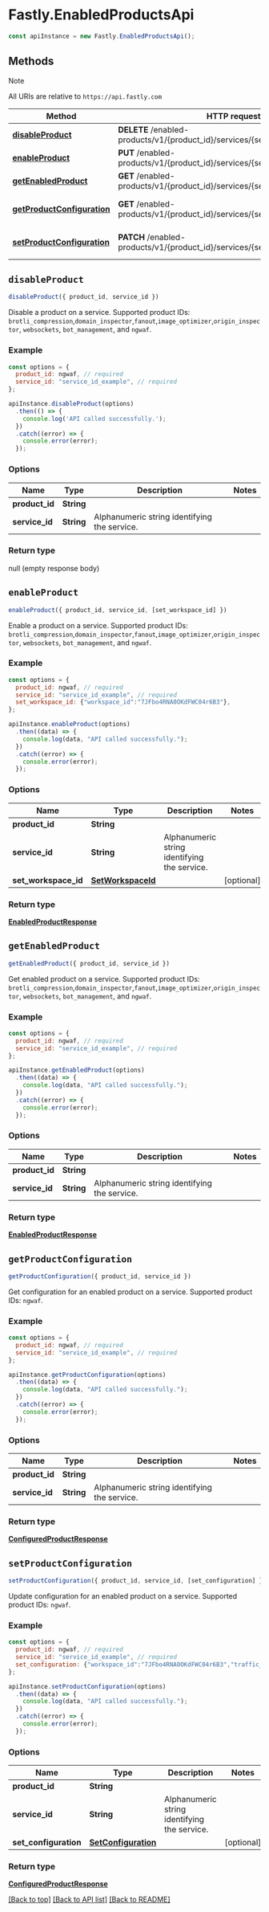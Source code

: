 # Fastly.EnabledProductsApi

```javascript
const apiInstance = new Fastly.EnabledProductsApi();
```
## Methods

> [!NOTE]
> All URIs are relative to `https://api.fastly.com`

Method | HTTP request | Description
------ | ------------ | -----------
[**disableProduct**](EnabledProductsApi.md#disableProduct) | **DELETE** /enabled-products/v1/{product_id}/services/{service_id} | Disable a product
[**enableProduct**](EnabledProductsApi.md#enableProduct) | **PUT** /enabled-products/v1/{product_id}/services/{service_id} | Enable a product
[**getEnabledProduct**](EnabledProductsApi.md#getEnabledProduct) | **GET** /enabled-products/v1/{product_id}/services/{service_id} | Get enabled product
[**getProductConfiguration**](EnabledProductsApi.md#getProductConfiguration) | **GET** /enabled-products/v1/{product_id}/services/{service_id}/configuration | Get configuration for a product
[**setProductConfiguration**](EnabledProductsApi.md#setProductConfiguration) | **PATCH** /enabled-products/v1/{product_id}/services/{service_id}/configuration | Update configuration for a product


## `disableProduct`

```javascript
disableProduct({ product_id, service_id })
```

Disable a product on a service. Supported product IDs: `brotli_compression`,`domain_inspector`,`fanout`,`image_optimizer`,`origin_inspector`, `websockets`, `bot_management`, and `ngwaf`.

### Example

```javascript
const options = {
  product_id: ngwaf, // required
  service_id: "service_id_example", // required
};

apiInstance.disableProduct(options)
  .then(() => {
    console.log('API called successfully.');
  })
  .catch((error) => {
    console.error(error);
  });
```

### Options

Name | Type | Description  | Notes
------------- | ------------- | ------------- | -------------
**product_id** | **String** |  |
**service_id** | **String** | Alphanumeric string identifying the service. |

### Return type

null (empty response body)


## `enableProduct`

```javascript
enableProduct({ product_id, service_id, [set_workspace_id] })
```

Enable a product on a service. Supported product IDs: `brotli_compression`,`domain_inspector`,`fanout`,`image_optimizer`,`origin_inspector`, `websockets`, `bot_management`, and `ngwaf`.

### Example

```javascript
const options = {
  product_id: ngwaf, // required
  service_id: "service_id_example", // required
  set_workspace_id: {"workspace_id":"7JFbo4RNA0OKdFWC04r6B3"},
};

apiInstance.enableProduct(options)
  .then((data) => {
    console.log(data, "API called successfully.");
  })
  .catch((error) => {
    console.error(error);
  });
```

### Options

Name | Type | Description  | Notes
------------- | ------------- | ------------- | -------------
**product_id** | **String** |  |
**service_id** | **String** | Alphanumeric string identifying the service. |
**set_workspace_id** | [**SetWorkspaceId**](SetWorkspaceId.md) |  | [optional]

### Return type

[**EnabledProductResponse**](EnabledProductResponse.md)


## `getEnabledProduct`

```javascript
getEnabledProduct({ product_id, service_id })
```

Get enabled product on a service. Supported product IDs: `brotli_compression`,`domain_inspector`,`fanout`,`image_optimizer`,`origin_inspector`, `websockets`, `bot_management`, and `ngwaf`.

### Example

```javascript
const options = {
  product_id: ngwaf, // required
  service_id: "service_id_example", // required
};

apiInstance.getEnabledProduct(options)
  .then((data) => {
    console.log(data, "API called successfully.");
  })
  .catch((error) => {
    console.error(error);
  });
```

### Options

Name | Type | Description  | Notes
------------- | ------------- | ------------- | -------------
**product_id** | **String** |  |
**service_id** | **String** | Alphanumeric string identifying the service. |

### Return type

[**EnabledProductResponse**](EnabledProductResponse.md)


## `getProductConfiguration`

```javascript
getProductConfiguration({ product_id, service_id })
```

Get configuration for an enabled product on a service. Supported product IDs: `ngwaf`.

### Example

```javascript
const options = {
  product_id: ngwaf, // required
  service_id: "service_id_example", // required
};

apiInstance.getProductConfiguration(options)
  .then((data) => {
    console.log(data, "API called successfully.");
  })
  .catch((error) => {
    console.error(error);
  });
```

### Options

Name | Type | Description  | Notes
------------- | ------------- | ------------- | -------------
**product_id** | **String** |  |
**service_id** | **String** | Alphanumeric string identifying the service. |

### Return type

[**ConfiguredProductResponse**](ConfiguredProductResponse.md)


## `setProductConfiguration`

```javascript
setProductConfiguration({ product_id, service_id, [set_configuration] })
```

Update configuration for an enabled product on a service. Supported product IDs: `ngwaf`.

### Example

```javascript
const options = {
  product_id: ngwaf, // required
  service_id: "service_id_example", // required
  set_configuration: {"workspace_id":"7JFbo4RNA0OKdFWC04r6B3","traffic_ramp":"20"},
};

apiInstance.setProductConfiguration(options)
  .then((data) => {
    console.log(data, "API called successfully.");
  })
  .catch((error) => {
    console.error(error);
  });
```

### Options

Name | Type | Description  | Notes
------------- | ------------- | ------------- | -------------
**product_id** | **String** |  |
**service_id** | **String** | Alphanumeric string identifying the service. |
**set_configuration** | [**SetConfiguration**](SetConfiguration.md) |  | [optional]

### Return type

[**ConfiguredProductResponse**](ConfiguredProductResponse.md)


[[Back to top]](#) [[Back to API list]](../../README.md#endpoints)
[[Back to README]](../../README.md)
